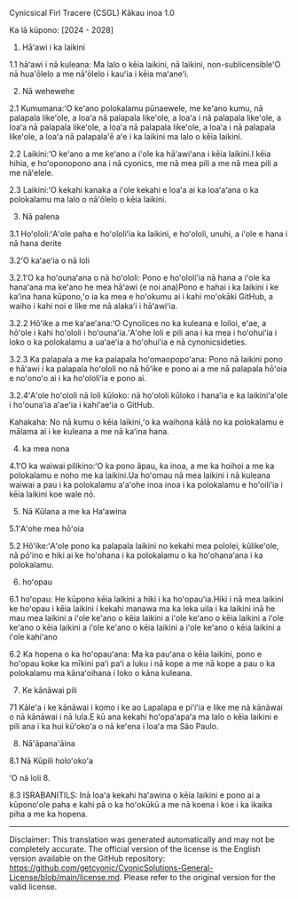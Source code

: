 Cynicsical Firl Tracere (CSGL)
Kākau inoa 1.0

Ka lā kūpono: [2024 - 2028]

1. Hāʻawi i ka laikini

1.1 hāʻawi i nā kuleana: Ma lalo o kēia laikini, nā laikini, non-sublicensibleʻO nā hua'ōlelo a me nā'ōlelo i kauʻia i kēia maʻaneʻi.

2. Nā wehewehe

2.1 Kumumana:ʻO keʻano polokalamu pūnaewele, me keʻano kumu, nā palapala likeʻole, a loaʻa nā palapala likeʻole, a loaʻa i nā palapala likeʻole, a loaʻa nā palapala likeʻole, a loaʻa nā palapala likeʻole, a loaʻa i nā palapala likeʻole, a loaʻa nā palapala'ē aʻe i ka laikini ma lalo o kēia laikini.

2.2 Laikini:ʻO keʻano a me keʻano a iʻole ka hāʻawiʻana i kēia laikini.I kēia hihia, e hoʻoponopono ana i nā cyonics, me nā mea pili a me nā mea pili a me nāʻelele.

2.3 Laikini:ʻO kekahi kanaka a iʻole kekahi e loaʻa ai ka loaʻaʻana o ka polokalamu ma lalo o nā'ōlelo o kēia laikini.

3. Nā palena

3.1 Hoʻololi:ʻAʻole paha e hoʻololiʻia ka laikini, e hoʻololi, unuhi, a iʻole e hana i nā hana derite

3.2ʻO kaʻaeʻia o nā loli

3.2.1ʻO ka hoʻounaʻana o nā hoʻololi: Pono e hoʻololiʻia nā hana a iʻole ka hanaʻana ma keʻano he mea hāʻawi (e noi ana)Pono e hahai i ka laikini i ke kaʻina hana kūpono,ʻo ia ka mea e hoʻokumu ai i kahi moʻokāki GitHub, a waiho i kahi noi e like me nā alakaʻi i hāʻawiʻia.

3.2.2 Hōʻike a me kaʻaeʻana:ʻO Cynolices no ka kuleana e loiloi, eʻae, a hōʻole i kahi hoʻololi i hoʻounaʻia.ʻAʻohe loli e pili ana i ka mea i hoʻohuiʻia i loko o ka polokalamu a uaʻaeʻia a hoʻohuiʻia e nā cynonicsideties.

3.2.3 Ka palapala a me ka palapala hoʻomaopopoʻana: Pono nā laikini pono e hāʻawi i ka palapala hoʻololi no nā hōʻike e pono ai a me nā palapala hōʻoia e noʻonoʻo ai i ka hoʻololiʻia e pono ai.

3.2.4ʻAʻole hoʻololi nā loli kūloko: nā hoʻololi kūloko i hanaʻia e ka laikiniʻaʻole i hoʻounaʻia aʻaeʻia i kahiʻaeʻia o GitHub.

Kahakaha: No nā kumu o kēia laikini,ʻo ka waihona kālā no ka polokalamu e mālama ai i ke kuleana a me nā kaʻina hana.

4. ka mea nona

4.1ʻO ka waiwai pilikino:ʻO ka pono āpau, ka inoa, a me ka hoihoi a me ka polokalamu e noho me ka laikini.Ua hoʻomau nā mea laikini i nā kuleana waiwai a pau i ka polokalamu aʻaʻohe inoa inoa i ka polokalamu e hoʻoiliʻia i kēia laikini koe wale nō.

5. Nā Kūlana a me ka Haʻawina

5.1ʻAʻohe mea hōʻoia

5.2 Hōʻike:ʻAʻole pono ka palapala laikini no kekahi mea pololei, kūlikeʻole, nā pōʻino e hiki ai ke hoʻohana i ka polokalamu o ka hoʻohanaʻana i ka polokalamu.

6. hoʻopau

6.1 hoʻopau: He kūpono kēia laikini a hiki i ka hoʻopauʻia.Hiki i nā mea laikini ke hoʻopau i kēia laikini i kekahi manawa ma ka leka uila i ka laikini inā he mau mea laikini a iʻole keʻano o kēia laikini a iʻole keʻano o kēia laikini a iʻole keʻano o kēia laikini a iʻole keʻano o kēia laikini a iʻole keʻano o kēia laikini a iʻole kahiʻano

6.2 Ka hopena o ka hoʻopauʻana: Ma ka pauʻana o kēia laikini, pono e hoʻopau koke ka mīkini paʻi paʻi a luku i nā kope a me nā kope a pau o ka polokalamu ma kānaʻoihana i loko o kāna kuleana.

7. Ke kānāwai pili

71 Kāleʻa i ke kānāwai i komo i ke ao Lapalapa e piʻiʻia e like me nā kānāwai o nā kānāwai i nā lula.E kū ana kekahi hoʻopaʻapaʻa ma lalo o kēia laikini e pili ana i ka hui kūʻokoʻa o nā keʻena i loaʻa ma São Paulo.

8. Nā'āpana'āina

8.1 Nā Kūpili holoʻokoʻa

ʻO nā loli 8.

8.3 ISRABANITILS: Inā loaʻa kekahi haʻawina o kēia laikini e pono ai a kūponoʻole paha e kahi pā o ka hoʻokūkū a me nā koena i koe i ka ikaika piha a me ka hopena.

---
Disclaimer: This translation was generated automatically and may not be completely accurate. The official version of the license is the English version available on the GitHub repository: https://github.com/getcyonic/CyonicSolutions-General-License/blob/main/license.md. Please refer to the original version for the valid license.